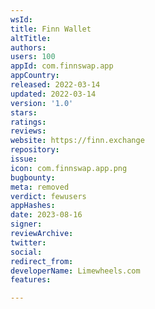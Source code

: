 ```yaml
---
wsId: 
title: Finn Wallet
altTitle: 
authors: 
users: 100
appId: com.finnswap.app
appCountry: 
released: 2022-03-14
updated: 2022-03-14
version: '1.0'
stars: 
ratings: 
reviews: 
website: https://finn.exchange
repository: 
issue: 
icon: com.finnswap.app.png
bugbounty: 
meta: removed
verdict: fewusers
appHashes: 
date: 2023-08-16
signer: 
reviewArchive: 
twitter: 
social: 
redirect_from: 
developerName: Limewheels.com
features: 

---
```


